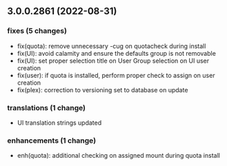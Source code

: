 ## 3.0.0.2861 (2022-08-31)

### fixes (5 changes)

- fix(quota): remove unnecessary -cug on quotacheck during install
- fix(UI): avoid calamity and ensure the defaults group is not removable
- fix(UI): set proper selection title on User Group selection on UI user creation
- fix(user): if quota is installed, perform proper check to assign on user creation
- fix(plex): correction to versioning set to database on update

### translations (1 change)

- UI translation strings updated

### enhancements (1 change)

- enh(quota): additional checking on assigned mount during quota install
